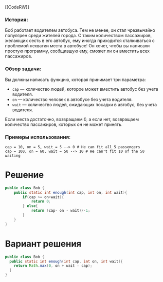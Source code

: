 [[CodeRW]]

### История:

Боб работает водителем автобуса. Тем не менее, он стал чрезвычайно популярен среди жителей города. С таким количеством пассажиров, желающих сесть в его автобус, ему иногда приходится сталкиваться с проблемой нехватки места в автобусе! Он хочет, чтобы вы написали простую программу, сообщившую ему, сможет ли он вместить всех пассажиров.

### Обзор задачи:

Вы должны написать функцию, которая принимает три параметра:

- `cap` — количество людей, которое может вместить автобус без учета водителя.
- `on` — количество человек в автобусе без учета водителя.
- `wait` — количество людей, ожидающих посадки в автобус, без учета водителя.

Если места достаточно, возвращаем 0, а если нет, возвращаем количество пассажиров, которых он не может принять.

### Примеры использования:

```
cap = 10, on = 5, wait = 5 --> 0 # He can fit all 5 passengers
cap = 100, on = 60, wait = 50 --> 10 # He can't fit 10 of the 50 waiting
```

# Решение

```java ignore
public class Bob {  
    public static int enough(int cap, int on, int wait){  
        if(cap >= on+wait){  
            return 0;  
        } else{  
            return (cap- on - wait)/-1;  
        }  
    }  
}
```

# Вариант решения

```java ignore
public class Bob {
  public static int enough(int cap, int on, int wait){
    return Math.max(0, on + wait - cap);
  }
}
```